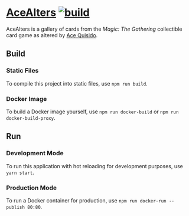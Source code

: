 # [AceAlters](https://acealters.com/) [![build](https://travis-ci.com/mtgenius/acealters.com.svg?branch=master)](https://travis-ci.com/mtgenius/acealters.com)

AceAlters is a gallery of cards from the _Magic: The Gathering_ collectible
card game as altered by [Ace Quisido](https://quisido.com/).

## Build

### Static Files
To compile this project into static files, use `npm run build`.

### Docker Image
To build a Docker image yourself, use `npm run docker-build` or `npm run docker-build-proxy`.

## Run

### Development Mode
To run this application with hot reloading for development purposes, use `yarn start`.

### Production Mode
To run a Docker container for production, use `npm run docker-run --publish 80:80`.
